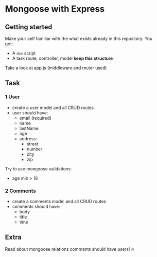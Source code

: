 # Mongoose with Express

## Getting started

Make your self familiar with the what exists already in this repository. You got:

- A `dev` script
- A task route, controller, model **keep this structure**

Take a look at app.js (middleware and router used)

## Task

### 1 User

- create a user model and all CRUD routes
- user should have:
  - email (required)
  - name
  - lastName
  - age
  - address:
    - street
    - number
    - city
    - zip

Try to use mongoose validations:

- age min > 18

### 2 Comments

- create a comments model and all CRUD routes
- comments should have:
  - body
  - title
  - time

## Extra

Read about mongoose relations comments should have users! 🔥
